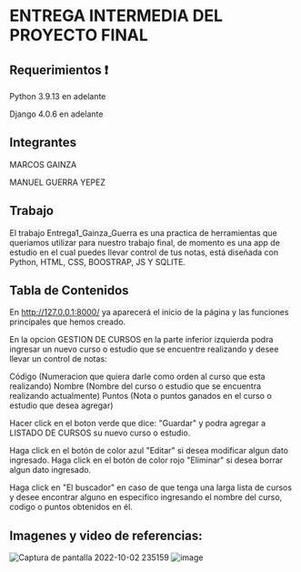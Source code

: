 # ENTREGA INTERMEDIA DEL PROYECTO FINAL


## Requerimientos :exclamation:
Python 3.9.13 en adelante

Django 4.0.6 en adelante

## Integrantes 

MARCOS GAINZA

MANUEL GUERRA YEPEZ

## Trabajo
El trabajo Entrega1_Gainza_Guerra es una practica de herramientas que queriamos utilizar para nuestro trabajo final, de momento es una app de estudio
en el cual puedes llevar control de tus notas, está diseñada con Python, HTML, CSS, BOOSTRAP, JS Y SQLITE.

## Tabla de Contenidos

En http://127.0.0.1:8000/ ya aparecerá el inicio de la página y las funciones principales que hemos creado. 

En la opcion GESTION DE CURSOS en la parte inferior izquierda podra ingresar un nuevo curso o estudio que se encuentre realizando y desee llevar un control de notas:

Código (Numeracion que quiera darle como orden al curso que esta realizando)
Nombre (Nombre del curso o estudio que se encuentra realizando actualmente)
Puntos (Nota o puntos ganados en el curso o estudio que desea agregar)

Hacer click en el boton verde que dice: "Guardar" y podra agregar a LISTADO DE CURSOS su nuevo curso o estudio.

Haga click en el botón de color azul "Editar" si desea modificar algun dato ingresado.
Haga click en el botón de color rojo "Eliminar" si desea borrar algun dato ingresado.

Haga click en "El buscador" en caso de que tenga una larga lista de cursos y desee encontrar alguno en especifico ingresando el nombre del curso, codigo o puntos obtenidos en él.

## Imagenes y video de referencias:
![Captura de pantalla 2022-10-02 235159](https://user-images.githubusercontent.com/109429801/193494893-b683b2a8-30c1-47d3-afa1-02c6cb96cb74.png)
![image](https://user-images.githubusercontent.com/109429801/193495136-eb7a05da-75a3-4690-b62b-00dfc330fead.png)


